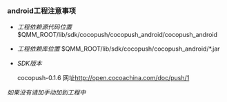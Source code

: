
### android工程注意事项 ###

* *工程依赖源代码位置*
$QMM_ROOT/lib/sdk/cocopush/cocopush_android/cocopush_android

* *工程依赖库位置*
$QMM_ROOT/lib/sdk/cocopush/cocopush_android/*.jar

* *SDK版本*

	cocopush-0.1.6 网址<http://open.cocoachina.com/doc/push/1>

*如果没有请加手动加到工程中*
